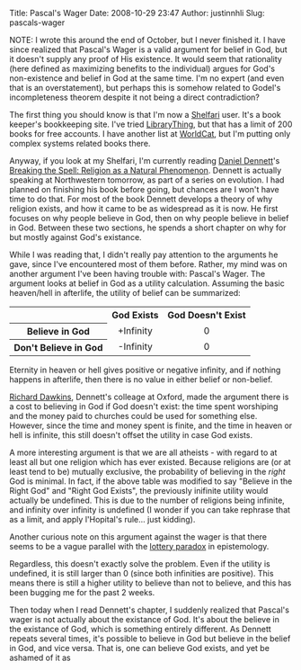 Title: Pascal's Wager
Date: 2008-10-29 23:47
Author: justinnhli
Slug: pascals-wager

NOTE: I wrote this around the end of October, but I never finished it. I
have since realized that Pascal's Wager is a valid argument for belief
in God, but it doesn't supply any proof of His existence. It would seem
that rationality (here defined as maximizing benefits to the individual)
argues for God's non-existence and belief in God at the same time. I'm
no expert (and even that is an overstatement), but perhaps this is
somehow related to Godel's incompleteness theorem despite it not being a
direct contradiction?

The first thing you should know is that I'm now a
[Shelfari](http://www.shelfari.com/justinnhli) user. It's a book
keeper's bookkeeping site. I've tried
[LibraryThing](http://www.librarything.com/catalog/justinnhli), but that
has a limit of 200 books for free accounts. I have another list at
[WorldCat](http://www.worldcat.org/profiles/justinnhli), but I'm putting
only complex systems related books there.

Anyway, if you look at my Shelfari, I'm currently reading [Daniel
Dennett](http://en.wikipedia.org/wiki/Daniel_Dennett)'s [Breaking the
Spell: Religion as a Natural
Phenomenon](http://en.wikipedia.org/wiki/Breaking_the_Spell). Dennett is
actually speaking at Northwestern tomorrow, as part of a series on
evolution. I had planned on finishing his book before going, but chances
are I won't have time to do that. For most of the book Dennett develops
a theory of why religion exists, and how it came to be as widespread as
it is now. He first focuses on why people believe in God, then on why
people believe in belief in God. Between these two sections, he spends a
short chapter on why for but mostly against God's existance.

While I was reading that, I didn't really pay attention to the arguments
he gave, since I've encountered most of them before. Rather, my mind was
on another argument I've been having trouble with: Pascal's Wager. The
argument looks at belief in God as a utility calculation. Assuming the
basic heaven/hell in afterlife, the utility of belief can be summarized:

<table>
<tbody>
<tr>
<th>
</th>
<th style="text-align:center;">
God Exists

</th>
<th>
God Doesn't Exist

</th>
</tr>
<tr>
<th style="text-align:center;">
Believe in God

</th>
<td style="text-align:center;">
+Infinity

</td>
<td style="text-align:center;">
0

</td>
</tr>
<tr>
<th style="text-align:center;">
Don't Believe in God

</th>
<td style="text-align:center;">
-Infinity

</td>
<td style="text-align:center;">
0

</td>
</tr>
</tbody>
</table>
Eternity in heaven or hell gives positive or negative infinity, and if
nothing happens in afterlife, then there is no value in either belief or
non-belief.

[Richard Dawkins](http://en.wikipedia.org/wiki/Richard_Dawkins),
Dennett's colleage at Oxford, made the argument there is a cost to
believing in God if God doesn't exist: the time spent worshiping and the
money paid to churches could be used for something else. However, since
the time and money spent is finite, and the time in heaven or hell is
infinite, this still doesn't offset the utility in case God exists.

A more interesting argument is that we are all atheists - with regard to
at least all but one religion which has ever existed. Because religions
are (or at least tend to be) mutually exclusive, the probability of
believing in the *right* God is minimal. In fact, if the above table was
modified to say "Believe in the Right God" and "Right God Exists", the
previously inifinite utility would actually be undefined. This is due to
the number of religions being infinite, and infinity over infinity is
undefined (I wonder if you can take rephrase that as a limit, and apply
l'Hopital's rule... just kidding).

Another curious note on this argument against the wager is that there
seems to be a vague parallel with the [lottery
paradox](http://en.wikipedia.org/wiki/Lottery_paradox) in epistemology.

Regardless, this doesn't exactly solve the problem. Even if the utility
is undefined, it is still larger than 0 (since both infinities are
positive). This means there is still a higher utility to believe than
not to believe, and this has been bugging me for the past 2 weeks.

Then today when I read Dennett's chapter, I suddenly realized that
Pascal's wager is not actually about the existance of God. It's about
the believe in the existance of God, which is something entirely
different. As Dennett repeats several times, it's possible to believe in
God but believe in the belief in God, and vice versa. That is, one can
believe God exists, and yet be ashamed of it as

